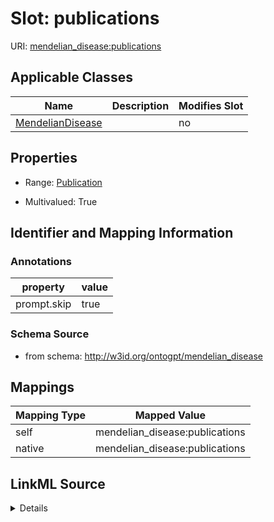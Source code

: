 

# Slot: publications

URI: [mendelian_disease:publications](http://w3id.org/ontogpt/mendelian_disease/publications)



<!-- no inheritance hierarchy -->





## Applicable Classes

| Name | Description | Modifies Slot |
| --- | --- | --- |
| [MendelianDisease](MendelianDisease.md) |  |  no  |







## Properties

* Range: [Publication](Publication.md)

* Multivalued: True





## Identifier and Mapping Information





### Annotations

| property | value |
| --- | --- |
| prompt.skip | true |



### Schema Source


* from schema: http://w3id.org/ontogpt/mendelian_disease




## Mappings

| Mapping Type | Mapped Value |
| ---  | ---  |
| self | mendelian_disease:publications |
| native | mendelian_disease:publications |




## LinkML Source

<details>
```yaml
name: publications
annotations:
  prompt.skip:
    tag: prompt.skip
    value: 'true'
from_schema: http://w3id.org/ontogpt/mendelian_disease
rank: 1000
alias: publications
owner: MendelianDisease
domain_of:
- MendelianDisease
range: Publication
multivalued: true

```
</details>